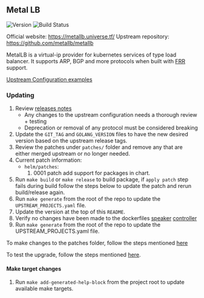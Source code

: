 ## **Metal LB**
![Version](https://img.shields.io/badge/version-v0.14.9-blue)
![Build Status](https://codebuild.us-west-2.amazonaws.com/badges?uuid=eyJlbmNyeXB0ZWREYXRhIjoiQSt5WjFpTGtiSGsxTFdFLzAxakxMbU1wZUE3LzNVR0NNMWlBYjNZeDVKeFl6YWxUZ2srNmJ4YW9ST2RxOHBTOStVMnVub1FYUW1LSWF5M3RsUGx5KzhNPSIsIml2UGFyYW1ldGVyU3BlYyI6IlEzdHh1SkJJMHV5WlZXbWUiLCJtYXRlcmlhbFNldFNlcmlhbCI6MX0%3D&branch=main)

Official website: https://metallb.universe.tf/
Upstream repository: https://github.com/metallb/metallb

MetalLB is a virtual-ip provider for kubernetes services of type load balancer. It supports ARP, BGP and more protocols when built with [FRR](https://frrouting.org/) support.

[Upstream Configuration examples](https://metallb.universe.tf/configuration/)

### Updating

1. Review [releases notes](https://metallb.universe.tf/release-notes/)
    * Any changes to the upstream configuration needs a thorough review + testing
    * Deprecation or removal of any protocol must be considered breaking 
1. Update the `GIT_TAG` and `GOLANG_VERSION` files to have the new desired version based on the upstream release tags.
1. Review the patches under `patches/` folder and remove any that are either merged upstream or no longer needed.
1. Current patch information:
    * `helm/patches`:
        1. 0001 patch add support for packages in chart.
1. Run `make build` or `make release` to build package, if `apply patch` step fails during build follow the  steps below to update the patch and rerun build/release again.
1. Run `make generate` from the root of the repo to update the `UPSTREAM_PROJECTS.yaml` file.
1. Update the version at the top of this `README`.
1. Verify no changes have been made to the dockerfiles [speaker](https://github.com/metallb/metallb/blob/main/speaker/Dockerfile)
   [controller](https://github.com/metallb/metallb/blob/main/controller/Dockerfile) 
1. Run `make generate` from the root of the repo to update the UPSTREAM_PROJECTS.yaml file.

To make changes to the patches folder, follow the steps mentioned [here](https://github.com/aws/eks-anywhere-build-tooling/blob/main/docs/development/packages/update-helm-charts.md#generate-patch-files)


To test the upgrade, follow the steps mentioned [here](https://github.com/aws/eks-anywhere-build-tooling/blob/main/docs/development/packages/update-helm-charts.md#Testing).


#### Make target changes
1. Run `make add-generated-help-block` from the project root to update available make targets.
